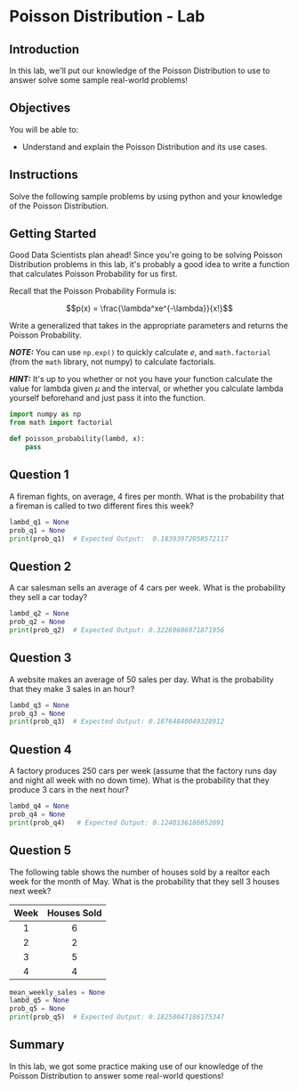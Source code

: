 
# Poisson Distribution - Lab

## Introduction

In this lab, we'll put our knowledge of the Poisson Distribution to use to answer solve some sample real-world problems!

## Objectives

You will be able to:

* Understand and explain the Poisson Distribution and its use cases.


## Instructions

Solve the following sample problems by using python and your knowledge of the Poisson Distribution.

## Getting Started

Good Data Scientists plan ahead! Since you're going to be solving Poisson Distribution problems in this lab, it's probably a good idea to write a function that calculates Poisson Probability for us first. 

Recall that the Poisson Probability Formula is:

$$p(x) = \frac{\lambda^xe^{-\lambda}}{x!}$$

Write a generalized that takes in the appropriate parameters and returns the Poisson Probability.

**_NOTE:_**  You can use `np.exp()` to quickly calculate $e$, and `math.factorial` (from the `math` library, not numpy) to calculate factorials. 

**_HINT:_** It's up to you whether or not you have your function calculate the value for lambda given $\mu$ and the interval, or whether you calculate lambda yourself beforehand and just pass it into the function. 


```python
import numpy as np
from math import factorial
```


```python
def poisson_probability(lambd, x):
    pass
```

## Question 1

A fireman fights, on average, 4 fires per month. What is the probability that a fireman is called to two different fires this week?


```python
lambd_q1 = None
prob_q1 = None
print(prob_q1)  # Expected Output:  0.18393972058572117
```

## Question 2

A car salesman sells an average of 4 cars per week.  What is the probability they sell a car today?


```python
lambd_q2 = None
prob_q2 = None
print(prob_q2)  # Expected Output: 0.32269606971871956
```

## Question 3

A website makes an average of 50 sales per day.  What is the probability that they make 3 sales in an hour? 


```python
lambd_q3 = None
prob_q3 = None
print(prob_q3)  # Expected Output: 0.18764840049328912
```

## Question 4

A factory produces 250 cars per week (assume that the factory runs day and night all week with no down time). What is the probability that they produce 3 cars in the next hour?


```python
lambd_q4 = None
prob_q4 = None
print(prob_q4)   # Expected Output: 0.1240136186052091
```

## Question 5

The following table shows the number of houses sold by a realtor each week for the month of May. What is the probability that they sell 3 houses next week?

| Week | Houses Sold |
|:----:|:-----------:|
|   1  |      6      |
|   2  |      2      |
|   3  |      5      |
|   4  |      4      |


```python
mean_weekly_sales = None
lambd_q5 = None 
prob_q5 = None
print(prob_q5)  # Expected Output: 0.18250047186175347
```

## Summary

In this lab, we got some practice making use of our knowledge of the Poisson Distribution to answer some real-world questions!
